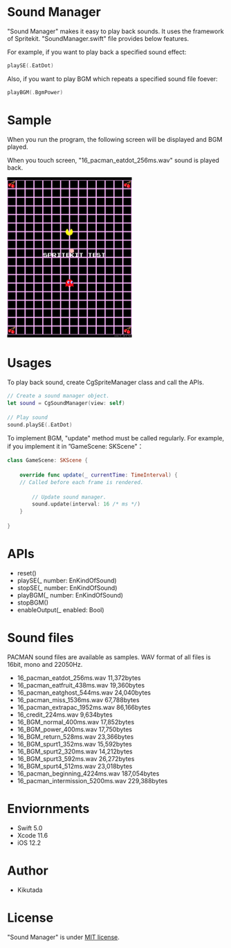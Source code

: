 # Sound Manager

"Sound Manager" makes it easy to play back sounds. 
It uses the framework of Spritekit. "SoundManager.swift" file provides below features.

For example, if you want to play back a specified sound effect:

```swift
playSE(.EatDot)
```

Also, if you want to play BGM which repeats a specified sound file foever:

```swift
playBGM(.BgmPower)
```


# Sample

When you run the program, the following screen will be displayed and BGM played.

When you touch screen, "16_pacman_eatdot_256ms.wav" sound is played back.

<img src="https://github.com/Kikutada/0002_SoundTest/blob/master/images/0002_soundTest.png?raw=true" width=288>

# Usages

To play back sound, create CgSpriteManager class and call the APIs.

```swift
// Create a sound manager object.
let sound = CgSoundManager(view: self)

// Play sound
sound.playSE(.EatDot)

```

To implement BGM, "update" method must be called regularly. For example, if you implement it in ”GameScene: SKScene"：

```swift
class GameScene: SKScene {

    override func update(_ currentTime: TimeInterval) {
    // Called before each frame is rendered.

        // Update sound manager.
        sound.update(interval: 16 /* ms */)
    }

}
```

# APIs

* reset()
* playSE(_ number: EnKindOfSound)
* stopSE(_ number: EnKindOfSound)
* playBGM(_ number: EnKindOfSound)
* stopBGM()
* enableOutput(_ enabled: Bool)


# Sound files


PACMAN sound files are available as samples.
WAV format of all files is 16bit, mono and 22050Hz.

* 16_pacman_eatdot_256ms.wav    11,372bytes
* 16_pacman_eatfruit_438ms.wav	 19,360bytes
* 16_pacman_eatghost_544ms.wav	 24,040bytes
* 16_pacman_miss_1536ms.wav	 67,788bytes
* 16_pacman_extrapac_1952ms.wav	 86,166bytes
* 16_credit_224ms.wav	  9,634bytes
* 16_BGM_normal_400ms.wav	 17,852bytes
* 16_BGM_power_400ms.wav	 17,750bytes
* 16_BGM_return_528ms.wav	23,366bytes
* 16_BGM_spurt1_352ms.wav	 15,592bytes
* 16_BGM_spurt2_320ms.wav	 14,212bytes
* 16_BGM_spurt3_592ms.wav	 26,272bytes
* 16_BGM_spurt4_512ms.wav	 23,018bytes
* 16_pacman_beginning_4224ms.wav	187,054bytes
* 16_pacman_intermission_5200ms.wav	229,388bytes


# Enviornments

* Swift 5.0
* Xcode 11.6
* iOS 12.2

# Author

* Kikutada

# License

"Sound Manager" is under [MIT license](https://en.wikipedia.org/wiki/MIT_License).

